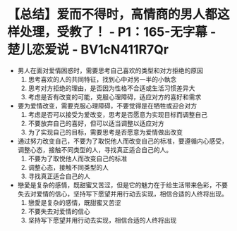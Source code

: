 # 【总结】爱而不得时，高情商的男人都这样处理，受教了！ - P1：165-无字幕 - 楚儿恋爱说 - BV1cN411R7Qr

-   男人在面对爱情困惑时，需要思考自己喜欢的类型和对方拒绝的原因
    1.  思考喜欢的人的共同特征，找到心中对另一半的小執念
    2.  思考对方拒绝的理由，是否因为性格不合适或生活习惯差异大
    3.  考虑是否有改变的可能，克服心理障碍，适应对方的喜好和需求
-   要为爱情改变，需要克服心理障碍，不要觉得是在牺牲或迎合对方
    1.  考虑是否可以接受为爱改变，思考是否愿意为实现目标而调整自己
    2.  不要放弃自己的喜好，但可以适当调整以适应对方
    3.  为了实现自己的目标，需要思考是否愿意为爱情做出改变
-   通过努力改变自己，不要为了取悦他人而改变自己的标准，要遵循内心感受，调整心态，接触不同类型的人，寻找真正适合自己的人。
    1.  不要为了取悦他人而改变自己的标准
    2.  调整心态，接触不同类型的人
    3.  寻找真正适合自己的人
-   戀愛是复杂的感情，既甜蜜又苦涩，但是它的魅力在于给生活带来色彩，不要失去对爱情的信心，坚持写下愿望并用行动去实现，相信合适的人终将出现。
    1.  戀愛是复杂的感情，既甜蜜又苦涩
    2.  不要失去对爱情的信心
    3.  坚持写下愿望并用行动去实现，相信合适的人终将出现
